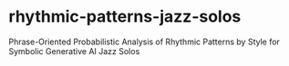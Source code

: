 # rhythmic-patterns-jazz-solos
Phrase-Oriented Probabilistic Analysis of Rhythmic Patterns by Style for Symbolic Generative AI Jazz Solos
